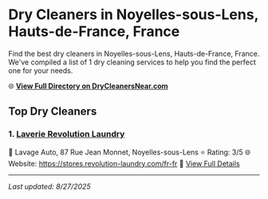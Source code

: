 # Dry Cleaners in Noyelles-sous-Lens, Hauts-de-France, France

Find the best dry cleaners in Noyelles-sous-Lens, Hauts-de-France, France. We've compiled a list of 1 dry cleaning services to help you find the perfect one for your needs.

🌐 **[View Full Directory on DryCleanersNear.com](https://drycleanersnear.com/city/France/Hauts-de-France/Noyelles-sous-Lens)**

## Top Dry Cleaners

### 1. [Laverie Revolution Laundry](https://drycleanersnear.com/dryCleaner/68ae67aac95ff2c6096b16e9/laverie-revolution-laundry)
📍 Lavage Auto, 87 Rue Jean Monnet, Noyelles-sous-Lens
⭐ Rating: 3/5
🌐 Website: https://stores.revolution-laundry.com/fr-fr
🔗 [View Full Details](https://drycleanersnear.com/dryCleaner/68ae67aac95ff2c6096b16e9/laverie-revolution-laundry)


---

*Last updated: 8/27/2025*
